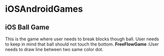 # iOSAndroidGames
## iOS Ball Game
This is the game where user needs to break blocks though ball. User needs to keep in mind that ball should not touch the bottom.
<b>FreeFlowGame :</b>User needs to draw line between two same color dot.

